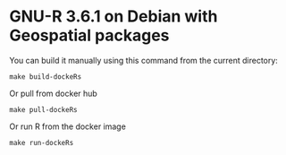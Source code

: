 # GNU-R 3.6.1 on Debian with Geospatial packages

You can build it manually using this command from the current directory:

`make build-dockeRs`

Or pull from docker hub

`make pull-dockeRs`

Or run R from the docker image

`make run-dockeRs`
